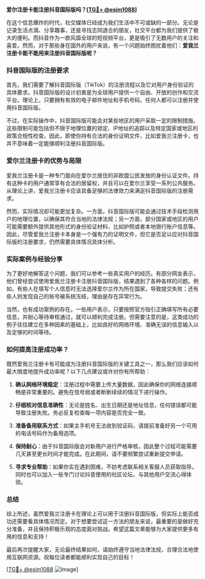 **爱尔注册卡能注册抖音国际版吗？[[TG💪+ @esim1088](https://t.me/s/esim1088)]**

在这个信息爆炸的时代，社交媒体已经成为我们生活中不可或缺的一部分。无论是记录生活点滴、分享趣事，还是寻找志同道合的朋友，社交平台都为我们提供了极大的便利。而抖音作为一款风靡全球的短视频平台，更是吸引了无数用户的关注和喜爱。然而，对于那些身在国外的用户来说，有一个问题始终困扰着他们：**爱我兰注册卡能不能用来注册抖音国际版呢？**

### 抖音国际版的注册要求

首先，我们需要了解抖音国际版（TikTok）的注册流程以及它对用户身份验证的具体要求。抖音国际版的设计初衷是为全球用户提供一个自由、开放的创作和交流平台。理论上，只要拥有有效的电子邮件地址和手机号码，任何人都可以注册并使用抖音国际版。

不过，在实际操作中，抖音国际版可能会对某些地区的用户采取一定的限制措施。这些限制可能包括但不限于地理位置的锁定、IP地址的追踪以及特定国家或地区的政策合规性检查。因此，即使你持有合法的身份证明文件，比如爱我兰注册卡，也并不意味着一定能够顺利注册抖音国际版。

### 爱尔兰注册卡的优势与局限

爱我兰注册卡是一种专门面向在爱尔兰居住的非欧盟公民发放的身份认证文件。持有这种卡的用户通常享有合法的居留权，并且可以在爱尔兰享受一系列公共服务。从理论上讲，爱我兰注册卡应该具备足够的法律效力来满足抖音国际版的注册需求。

然而，实际情况却可能更加复杂。一方面，抖音国际版可能会通过技术手段检测用户的地理位置，以确保其符合当地的法律法规；另一方面，部分国家或地区的用户可能需要额外提供其他形式的身份验证材料，比如护照或者本地银行账户信息等。因此，尽管爱我兰注册卡本身是一个强有力的证明文件，但它是否足以应对抖音国际版的注册要求，仍然需要具体情况具体分析。

### 实际案例与经验分享

为了更好地解答这个问题，我们可以参考一些真实用户的经历。有部分网友表示，他们曾经尝试使用爱我兰注册卡注册抖音国际版，结果遇到了各种各样的问题。例如，有些人在填写个人信息时无法选择爱尔兰作为所在国家，导致提交失败；还有些人则发现自己的账号被系统冻结，理由是存在异常行为。

当然，也有成功案例的存在。一些用户表示，只要按照官方指引正确填写所有必要信息，并耐心等待审核通过，就可以顺利完成注册。但需要注意的是，这类成功的例子往往建立在多种因素的基础上，比如良好的网络环境、准确无误的信息输入以及足够的时间等待。

### 如何提高注册成功率？

既然爱我兰注册卡有可能成为注册抖音国际版的关键工具之一，那么我们应该如何最大限度地提升成功率呢？以下几点建议或许对你有所帮助：

1. **确认网络环境稳定**：注册过程中需要上传大量数据，因此确保你的网络连接顺畅是非常重要的。避免在信号弱或者断断续续的情况下进行操作。
   
2. **仔细核对信息准确性**：无论是姓名、出生日期还是地址信息，任何错误都可能导致注册失败。务必反复检查每一项内容是否完全一致。

3. **准备备用联系方式**：如果主手机号无法收到验证码，请提前准备好另一个可用的电话号码作为备用选项。

4. **保持耐心**：由于抖音国际版会对新用户进行严格审核，因此整个过程可能需要几天甚至更长时间才能完成。在此期间，请不要频繁尝试重新提交申请。

5. **寻求专业帮助**：如果你实在遇到困难，不妨考虑联系相关客服人员获取指导。同时也可以加入一些专门讨论抖音使用的社区论坛，与其他用户交流心得体验。

### 总结

综上所述，虽然爱我兰注册卡在理论上可以用于注册抖音国际版，但实际上能否成功还需要看具体情况而定。对于想要尝试这一方法的朋友来说，最重要的是做好充分准备，并且保持积极乐观的态度面对挑战。希望这篇文章能够为大家提供更多有用的信息和支持！

最后再次提醒大家，无论最终结果如何，请始终遵守当地法律法规，合理合法地使用互联网资源。祝每位读者都能顺利实现自己的目标！

[[TG💪+ @esim1088](https://t.me/s/esim1088) ![Image](https://i.postimg.cc/4NQfJmqS/Snipaste-2025-05-13-00-14-12.png)]